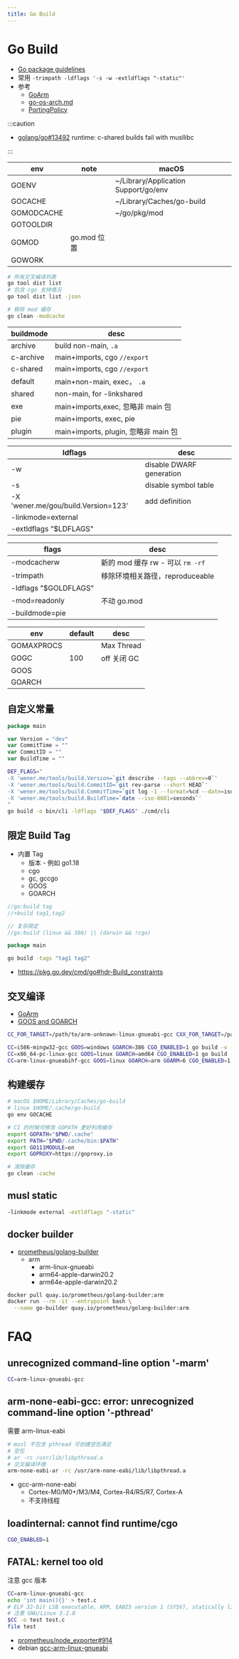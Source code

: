 ```yaml
---
title: Go Build
---
```


# Go Build

- [Go package guidelines](https://wiki.archlinux.org/title/Go_package_guidelines)
- 常用 `-trimpath -ldflags '-s -w -extldflags "-static"'`
- 参考
  - [GoArm](https://github.com/golang/go/wiki/GoArm)
  - [go-os-arch.md](https://gist.github.com/asukakenji/f15ba7e588ac42795f421b48b8aede63)
  - [PortingPolicy](https://github.com/golang/go/wiki/PortingPolicy)

:::caution

- [golang/go#13492](https://github.com/golang/go/issues/13492)
  runtime: c-shared builds fail with musllibc

:::

| env        | note | macOS                                |
| ---------- | ---- | ------------------------------------ |
| GOENV      |      | ~/Library/Application Support/go/env |
| GOCACHE    |      | ~/Library/Caches/go-build            |
| GOMODCACHE |      | ~/go/pkg/mod                         |
| GOTOOLDIR  |      |
| GOMOD      |  go.mod 位置
GOWORK|

```bash
# 所有交叉编译列表
go tool dist list
# 包含 cgo 支持情况
go tool dist list -json

# 移除 mod 缓存
go clean -modcache
```

| buildmode | desc                                 |
| --------- | ------------------------------------ |
| archive   | build non-main, `.a`                 |
| c-archive | main+imports, cgo `//export`         |
| c-shared  | main+imports, cgo `//export`         |
| default   | main+non-main, exec， `.a`           |
| shared    | non-main, for -linkshared            |
| exe       | main+imports,exec, 忽略非 main 包    |
| pie       | main+imports, exec, pie              |
| plugin    | main+imports, plugin, 忽略非 main 包 |

| ldflags                             | desc                     |
| ----------------------------------- | ------------------------ |
| -w                                  | disable DWARF generation |
| -s                                  | disable symbol table     |
| -X 'wener.me/gou/build.Version=123' | add definition           |
| -linkmode=external                  |
| -extldflags "$LDFLAGS"              |

| flags                 | desc                             |
| --------------------- | -------------------------------- |
| -modcacherw           | 新的 mod 缓存 rw - 可以 `rm -rf` |
| -trimpath             | 移除环境相关路径，reproduceable  |
| -ldflags "$GOLDFLAGS" |
| -mod=readonly         | 不动 go.mod                      |
| -buildmode=pie        |

| env        | default | desc        |
| ---------- | ------- | ----------- |
| GOMAXPROCS |         | Max Thread  |
| GOGC       | 100     | off 关闭 GC |
| GOOS       |
| GOARCH     |

## 自定义常量

```go
package main

var Version = "dev"
var CommitTime = ""
var CommitID = ""
var BuildTime = ""
```

```bash
DEF_FLAGS="
-X 'wener.me/tools/build.Version=`git describe --tags --abbrev=0`'
-X 'wener.me/tools/build.CommitID=`git rev-parse --short HEAD`'
-X 'wener.me/tools/build.CommitTime=`git log -1 --format=%cd --date=iso8601`'
-X 'wener.me/tools/build.BuildTime=`date --iso-8601=seconds`'
"
go build -o bin/cli -ldflags "$DEF_FLAGS" ./cmd/cli
```

## 限定 Build Tag

- 内置 Tag
  - 版本 - 例如 go1.18
  - cgo
  - gc, gccgo
  - GOOS
  - GOARCH

```go
//go:build tag
//+build tag1,tag2

// 复杂限定
//go:build (linux && 386) || (darwin && !cgo)

package main
```

```bash
go build -tags "tag1 tag2"
```

- https://pkg.go.dev/cmd/go#hdr-Build_constraints

## 交叉编译

- [GoArm](https://github.com/golang/go/wiki/GoArm)
- [GOOS and GOARCH](https://gist.github.com/asukakenji/f15ba7e588ac42795f421b48b8aede63)

```bash
CC_FOR_TARGET=/path/to/arm-unknown-linux-gnueabi-gcc CXX_FOR_TARGET=/path/to/arm-unknown-linux-gnueabi-g++ RANLIB_FOR_TARGET=/path/to/arm-unknown-linux-gnueabi-ranlib

CC=i586-mingw32-gcc GOOS=windows GOARCH=386 CGO_ENABLED=1 go build -v -o myprogram.exe -ldflags="-extld=$CC"
CC=x86_64-pc-linux-gcc GOOS=linux GOARCH=amd64 CGO_ENABLED=1 go build -v -o myprogram -ldflags="-extld=$CC"
CC=arm-linux-gnueabihf-gcc GOOS=linux GOARCH=arm GOARM=6 CGO_ENABLED=1 go build -v -o myprogram -ldflags="-extld=$CC"
```

## 构建缓存

```bash
# macOS $HOME/Library/Caches/go-build
# linux $HOME/.cache/go-build
go env GOCACHE

# CI 的时候可修改 GOPATH 更好利用缓存
export GOPATH="$PWD/.cache"
export PATH="$PWD/.cache/bin:$PATH"
export GO111MODULE=on
export GOPROXY=https://goproxy.io

# 清除缓存
go clean -cache
```

## musl static

```bash
-linkmode external -extldflags "-static"
```

## docker builder

- [prometheus/golang-builder](https://github.com/prometheus/golang-builder)
  - arm
    - arm-linux-gnueabi
    - arm64-apple-darwin20.2
    - arm64e-apple-darwin20.2

```bash
docker pull quay.io/prometheus/golang-builder:arm
docker run --rm -it --entrypoint bash \
  --name go-builder quay.io/prometheus/golang-builder:arm
```

# FAQ

## unrecognized command-line option '-marm'

```bash
CC=arm-linux-gnueabi-gcc
```

## arm-none-eabi-gcc: error: unrecognized command-line option '-pthread'

需要 arm-linux-eabi

```bash
# musl 不包含 pthread 可创建空包满足
# 空包
# ar -rc /usr/lib/libpthread.a
# 交叉编译环境
arm-none-eabi-ar -rc /usr/arm-none-eabi/lib/libpthread.a
```

- gcc-arm-none-eabi
  - Cortex-M0/M0+/M3/M4, Cortex-R4/R5/R7, Cortex-A
  - 不支持线程

## loadinternal: cannot find runtime/cgo

```bash
CGO_ENABLED=1
```

## FATAL: kernel too old

注意 gcc 版本

```bash
CC=arm-linux-gnueabi-gcc
echo 'int main(){}' > test.c
# ELF 32-bit LSB executable, ARM, EABI5 version 1 (SYSV), statically linked, for GNU/Linux 3.2.0, BuildID[sha1]=a839e1b10daec5d9c348eef8854bb271f8097d34, not stripped
# 注意 GNU/Linux 3.2.0
$CC -o test test.c
file test
```

- [prometheus/node_exporter#914](https://github.com/prometheus/node_exporter/issues/914)
- debian [gcc-arm-linux-gnueabi](https://packages.debian.org/unstable/gcc-arm-linux-gnueabi)
